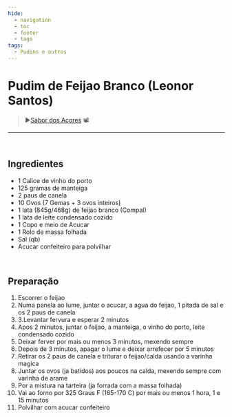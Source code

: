 ```yaml
---
hide:
  - navigation
  - toc
  - footer
  - tags
tags:
  - Pudins e outros
---
```


# Pudim de Feijao Branco (Leonor Santos)

> ▶️[Sabor dos Açores](https://www.youtube.com/watch?v=BJa31HVvMi4) 📽️

<hr>

<br>


## **Ingredientes**

* 1 Calice de vinho do porto
* 125 gramas de manteiga
* 2 paus de canela
* 10 Ovos (7 Gemas + 3 ovos inteiros)
* 1 lata (845g/468g) de feijao branco (Compal)
* 1 lata de leite condensado cozido
* 1 Copo e meio de Acucar
* 1 Rolo de massa folhada
* Sal (qb)
* Acucar confeiteiro para polvilhar

<br>

## **Preparação**

1. Escorrer o feijao
2. Numa panela ao lume, juntar o acucar, a agua do feijao, 1 pitada de sal e os 2 paus de canela
3. 3.Levantar fervura e esperar 2 minutos
4. Apos 2 minutos, juntar o feijao, a manteiga, o vinho do porto, leite condensado cozido
5. Deixar ferver por mais ou menos 3 minutos, mexendo sempre
6. Depois de 3 minutos, apagar o lume e deixar arrefecer por 5 minutos
7. Retirar os 2 paus de canela e triturar o feijao/calda usando a varinha magica
8. Juntar os ovos (ja batidos) aos poucos na calda, mexendo sempre com varinha de arame
9. Por a mistura na tarteira (ja forrada com a massa folhada)
10. Vai ao forno por 325 Graus F (165-170 C) por mais ou menos 1 hora, 1 e 15 minutos
11. Polvilhar com acucar confeiteiro

<br>
